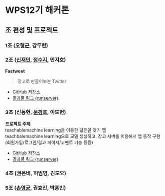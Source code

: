 # WPS12기 해커톤

## 조 편성 및 프로젝트

### 1조 ([오형근](https://github.com/hyeonggeun2), 강두현)

### 2조 ([신재민](https://github.com/shinjam), [정수지](https://github.com/rarlala), 민지호)

**Fastweet**
> 장고로 만들어보는 Twitter

- [GitHub 저장소](https://github.com/WPS-12th-Hackathon/Team2_fastweet)
- [결과물 링크 (runserver)](http://172.16.1.116:8000)

### 3조 (신동현, [문경호](https://github.com/moonpeter), 이도현)

**프로젝트 주제**  
teachablemachine learning을 이용한 닮은꼴 찾기 앱  
teachbalemachine learning으로 모델 생성하고, 장고 서버를 이용해서 앱 동작 구현 (회원가입/로그인/결과 페이지/코멘트 기능 등등)

- [GitHub 저장소](https://github.com/WPS-12th-Hackathon/Info)
- [결과물 링크 (runserver)](http://172.16.1.116:8000)

### 4조 (권은비, 허범영, 김도오)

### 5조 ([손영균](https://github.com/Suellaiy), 권효진, 박홍빈)
